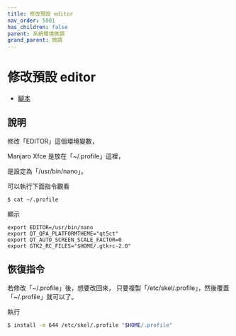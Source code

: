 ```yaml
---
title: 修改預設 editor
nav_order: 5001
has_children: false
parent: 系統環境微調
grand_parent: 微調
---
```



# 修改預設 editor

* [腳本](https://github.com/samwhelp/note-about-manjaro/tree/gh-pages/_demo/adjustment/env/profile)

## 說明

修改「EDITOR」這個環境變數，

Manjaro Xfce 是放在「~/.profile」這裡，

是設定為「/usr/bin/nano」。

可以執行下面指令觀看

``` sh
$ cat ~/.profile
```

顯示

```
export EDITOR=/usr/bin/nano
export QT_QPA_PLATFORMTHEME="qt5ct"
export QT_AUTO_SCREEN_SCALE_FACTOR=0
export GTK2_RC_FILES="$HOME/.gtkrc-2.0"
```


## 恢復指令

若修改「~/.profile」後，想要改回來，
只要複製「/etc/skel/.profile」，然後覆蓋「~/.profile」就可以了。

執行

``` sh
$ install -m 644 /etc/skel/.profile "$HOME/.profile"
```
